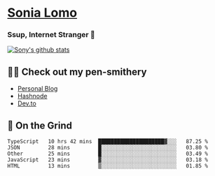 # [Sonia Lomo](https://sonylomo.github.io/) 
### Ssup, Internet Stranger 🤩

<a href="https://github.com/sonylomo/github-readme-stats">
  <img align="center" src="https://media.giphy.com/media/lU05nFSW6Y2A/giphy.gif" alt="Sony's github stats" />
</a>

## ✍🏾 Check out my pen-smithery
- [Personal Blog](https://www.sonylomo.dev/blog)
- [Hashnode](https://sonylomo.hashnode.dev/)
- [Dev.to](https://dev.to/sonylomo)

## 🤡 On the Grind
<!--START_SECTION:waka-->

```text
TypeScript   10 hrs 42 mins  █████████████████████▓░░░   87.25 %
JSON         28 mins         █░░░░░░░░░░░░░░░░░░░░░░░░   03.80 %
Other        25 mins         █░░░░░░░░░░░░░░░░░░░░░░░░   03.49 %
JavaScript   23 mins         ▓░░░░░░░░░░░░░░░░░░░░░░░░   03.18 %
HTML         13 mins         ▒░░░░░░░░░░░░░░░░░░░░░░░░   01.85 %
```

<!--END_SECTION:waka-->
